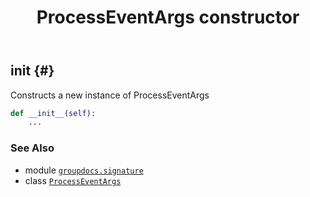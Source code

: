 ﻿---
title: ProcessEventArgs constructor
second_title: GroupDocs.Signature for Python via .NET API References
description: 
type: docs
url: /python-net/groupdocs.signature/processeventargs/__init__/
is_root: false
weight: 10
---

## __init__ {#}

Constructs a new instance of ProcessEventArgs



```python
def __init__(self):
    ...
```





### See Also
* module [`groupdocs.signature`](../../)
* class [`ProcessEventArgs`](/signature/python-net/groupdocs.signature/processeventargs)
